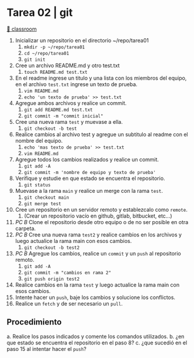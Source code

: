 # Tarea 02 | git

[🔗 classroom](https://classroom.github.com/a/T7MzGuBZ)

1. Inicializar un repositorio en el directorio ~/repo/tarea01
   1. `mkdir -p ~/repo/tarea01`
   2. `cd ~/repo/tarea01`
   3. `git init`
2. Cree un archivo README.md y otro test.txt
   1. `touch README.md test.txt`
3. En el readme ingrese un titulo y una lista con los miembros del equipo, en el archivo `test.txt` ingrese un texto de prueba.
   1. `vim README.md`
   2. `echo 'un texto de prueba' >> test.txt`
4. Agregue ambos archivos y realice un commit.
   1. `git add README.md test.txt`
   2. `git commit -m "commit inicial"`
5. Cree una nueva rama `test` y muevase a ella.
   1. `git checkout -b test`
6. Realice cambios al archivo test y agregue un subtitulo al readme con el nombre del equipo.
   1. `echo 'mas texto de prueba' >> test.txt`
   2. `vim README.md`
7. Agregue todos los cambios realizados y realice un commit.
   1. `git add -A`
   2. `git commit -m 'nombre de equipo y texto de prueba'`
8. Verifique y estudie en que estado se encuentra el repositorio.
   1. `git status`
9. Muevase a la rama `main` y realice un merge con la rama `test`.
    1. `git checkout main`
    2. `git merge test`
10. Cree un repositorio en un servidor remoto y establezcalo como `remote`.
    1. (Crear un repositorio vacío en github, gitlab, bitbucket, etc...)
11. *PC B* Clone el repositorio desde otro equipo o de no ser posible en otra carpeta.
12. *PC B* Cree una nueva rama `test2` y realice cambios en los archivos y luego actualice
la rama main con esos cambios.
    1. `git checkout -b test2`
13. *PC B* Agregue los cambios, realice un `commit` y un `push` al repositorio remoto.
    1. `git add -A`
    2. `git commit -m "cambios en rama 2"`
    3. `git push origin test2`
14. Realice cambios en la rama `test` y luego actualice la rama main con esos cambios.
15. Intente hacer un `push`, baje los cambios y solucione los conflictos.
16. Realice un `fetch` y de ser necesario un `pull`.

## Procedimiento

a. Realice los pasos indicados y comente los comandos utilizados.
b. ¿en que estado se encuentra el repositorio en el paso 8?
c. ¿que sucedió en el paso 15 al intentar hacer el `push`?
